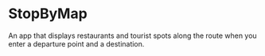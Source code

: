 # StopByMap
An app that displays restaurants and tourist spots along the route when you enter a departure point and a destination.
